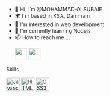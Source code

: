 - 👋 Hi, I’m @MOHAMMAD-ALSUBAIE
- 🌍 I'm based in KSA, Dammam
- 👀 I’m interested in web development
- 🌱 I’m currently learning Nodejs
- 📫 How to reach me ...
     <p align="left"><a href="https://www.linkedin.com/in/mohammed-alsubaie-309bb923b/" target="_blank" rel="noreferrer"><img src="https://raw.githubusercontent.com/danielcranney/readme-generator/main/public/icons/socials/linkedin.svg" width="32" height="32" /></a> <a href="https://twitter.com/Moh_AboFahad" target="_blank" rel="noreferrer"><img src="https://raw.githubusercontent.com/danielcranney/readme-generator/main/public/icons/socials/twitter.svg" width="32" height="32" /></a></p>


Skills


<a href="https://developer.mozilla.org/en-US/docs/Web/JavaScript" target="_blank" rel="noreferrer"><img src="https://raw.githubusercontent.com/danielcranney/readme-generator/main/public/icons/skills/javascript-colored.svg" width="36" height="36" alt="Javascript" /></a>
<a href="https://developer.mozilla.org/en-US/docs/Glossary/HTML5" target="_blank" rel="noreferrer"><img src="https://raw.githubusercontent.com/danielcranney/readme-generator/main/public/icons/skills/html5-colored.svg" width="36" height="36" alt="HTML5" /></a>
<a href="https://www.w3.org/TR/CSS/#css" target="_blank" rel="noreferrer"><img src="https://raw.githubusercontent.com/danielcranney/readme-generator/main/public/icons/skills/css3-colored.svg" width="36" height="36" alt="CSS3" /></a>

<!---
MOHAMMAD-ALSUBAIE/MOHAMMAD-ALSUBAIE is a ✨ special ✨ repository because its `README.md` (this file) appears on your GitHub profile.
You can click the Preview link to take a look at your changes.
--->
